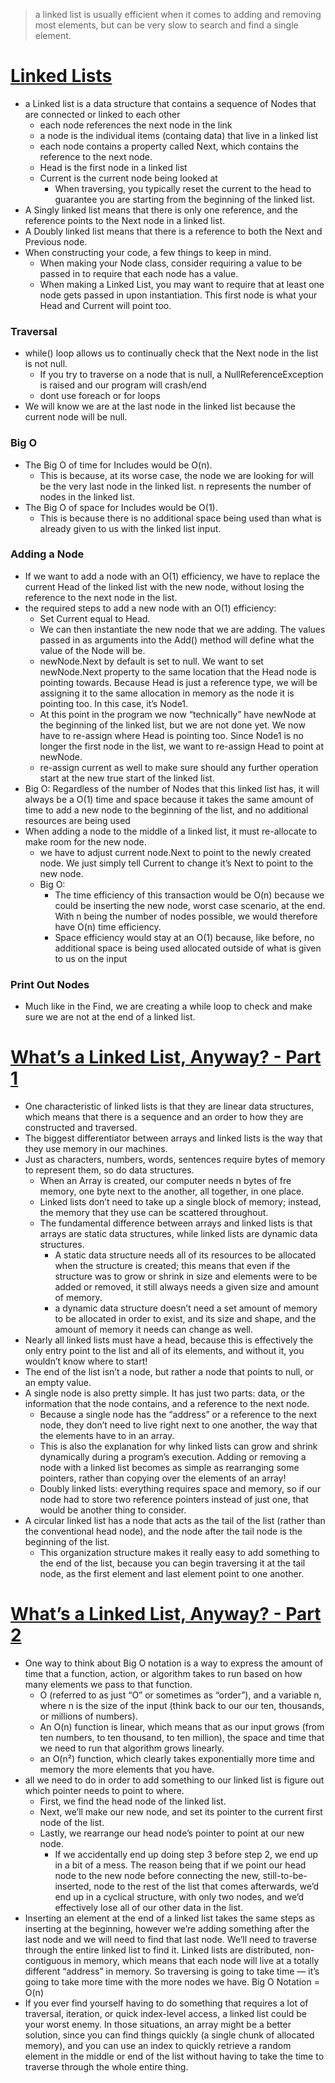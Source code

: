 > a linked list is usually efficient when it comes to adding and removing most elements, but can be very slow to search and find a single element.

# [Linked Lists](https://codefellows.github.io/common_curriculum/data_structures_and_algorithms/Code_401/class-05/resources/singly_linked_list.html)
- a Linked list is a data structure that contains a sequence of Nodes that are connected or linked to each other
  - each node references the next node in the link
  - a node is the individual items (containg data) that live in a linked list
  - each node contains a property called Next, which contains the reference to the next node.
  - Head is the first node in a linked list
  - Current is the current node being looked at
    - When traversing, you typically reset the current to the head to guarantee you are starting from the beginning of the linked list.
- A Singly linked list means that there is only one reference, and the reference points to the Next node in a linked list.
- A Doubly linked list means that there is a reference to both the Next and Previous node.
- When constructing your code, a few things to keep in mind.
  - When making your Node class, consider requiring a value to be passed in to require that each node has a value.
  - When making a Linked List, you may want to require that at least one node gets passed in upon instantiation. This first node is what your Head and Current will point too.

### Traversal
- while() loop allows us to continually check that the Next node in the list is not null.   
  - If you try to traverse on a node that is null, a NullReferenceException is raised and our program will crash/end
  - dont use foreach or for loops
- We will know we are at the last node in the linked list because the current node will be null.

### Big O
- The Big O of time for Includes would be O(n). 
  - This is because, at its worse case, the node we are looking for will be the very last node in the linked list. n represents the number of nodes in the linked list.
- The Big O of space for Includes would be O(1). 
  - This is because there is no additional space being used than what is already given to us with the linked list input.

### Adding a Node
-  If we want to add a node with an O(1) efficiency, we have to replace the current Head of the linked list with the new node, without losing the reference to the next node in the list.
- the required steps to add a new node with an O(1) efficiency:
  - Set Current equal to Head. 
  - We can then instantiate the new node that we are adding. The values passed in as arguments into the Add() method will define what the value of the Node will be.
  - newNode.Next by default is set to null. We want to set newNode.Next property to the same location that the Head node is pointing towards. Because Head is just a reference type, we will be assigning it to the same allocation in memory as the node it is pointing too. In this case, it’s Node1.
  - At this point in the program we now “technically” have newNode at the beginning of the linked list, but we are not done yet. We now have to re-assign where Head is pointing too. Since Node1 is no longer the first node in the list, we want to re-assign Head to point at newNode.
  - re-assign current as well to make sure should any further operation start at the new true start of the linked list.
- Big O: Regardless of the number of Nodes that this linked list has, it will always be a O(1) time and space because it takes the same amount of time to add a new node to the beginning of the list, and no additional resources are being used
- When adding a node to the middle of a linked list, it must re-allocate to make room for the new node.
  - we have to adjust current node.Next to point to the newly created node. We just simply tell Current to change it’s Next to point to the new node.
  - Big O:
    - The time efficiency of this transaction would be O(n) because we could be inserting the new node, worst case scenario, at the end. With n being the number of nodes possible, we would therefore have O(n) time efficiency.
    - Space efficiency would stay at an O(1) because, like before, no additional space is being used allocated outside of what is given to us on the input

### Print Out Nodes
- Much like in the Find, we are creating a while loop to check and make sure we are not at the end of a linked list.

# [What’s a Linked List, Anyway? - Part 1](https://medium.com/basecs/whats-a-linked-list-anyway-part-1-d8b7e6508b9d)
- One characteristic of linked lists is that they are linear data structures, which means that there is a sequence and an order to how they are constructed and traversed.
- The biggest differentiator between arrays and linked lists is the way that they use memory in our machines. 
- Just as characters, numbers, words, sentences require bytes of memory to represent them, so do data structures.
  - When an Array is created, our computer needs n bytes of fre  memory, one byte next to the another, all together, in one place.
  - Linked lists don’t need to take up a single block of memory; instead, the memory that they use can be scattered throughout.
  - The fundamental difference between arrays and linked lists is that arrays are static data structures, while linked lists are dynamic data structures. 
    - A static data structure needs all of its resources to be allocated when the structure is created; this means that even if the structure was to grow or shrink in size and elements were to be added or removed, it still always needs a given size and amount of memory.
    - a dynamic data structure doesn’t need a set amount of memory to be allocated in order to exist, and its size and shape, and the amount of memory it needs can change as well.
- Nearly all linked lists must have a head, because this is effectively the only entry point to the list and all of its elements, and without it, you wouldn’t know where to start! 
- The end of the list isn’t a node, but rather a node that points to null, or an empty value.
- A single node is also pretty simple. It has just two parts: data, or the information that the node contains, and a reference to the next node.
  - Because a single node has the “address” or a reference to the next node, they don’t need to live right next to one another, the way that the elements have to in an array.
  - This is also the explanation for why linked lists can grow and shrink dynamically during a program’s execution. Adding or removing a node with a linked list becomes as simple as rearranging some pointers, rather than copying over the elements of an array!
  - Doubly linked lists: everything requires space and memory, so if our node had to store two reference pointers instead of just one, that would be another thing to consider.
- A circular linked list has a node that acts as the tail of the list (rather than the conventional head node), and the node after the tail node is the beginning of the list. 
  - This organization structure makes it really easy to add something to the end of the list, because you can begin traversing it at the tail node, as the first element and last element point to one another.

# [What’s a Linked List, Anyway? - Part 2](https://medium.com/basecs/whats-a-linked-list-anyway-part-2-131d96f71996)
- One way to think about Big O notation is a way to express the amount of time that a function, action, or algorithm takes to run based on how many elements we pass to that function.
  - O (referred to as just “O” or sometimes as “order”), and a variable n, where n is the size of the input (think back to our our ten, thousands, or millions of numbers).
  - An O(n) function is linear, which means that as our input grows (from ten numbers, to ten thousand, to ten million), the space and time that we need to run that algorithm grows linearly.
  - an O(n²) function, which clearly takes exponentially more time and memory the more elements that you have. 
- all we need to do in order to add something to our linked list is figure out which pointer needs to point to where.
  - First, we find the head node of the linked list.
  - Next, we’ll make our new node, and set its pointer to the current first node of the list.
  - Lastly, we rearrange our head node’s pointer to point at our new node.
    - If we accidentally end up doing step 3 before step 2, we end up in a bit of a mess. The reason being that if we point our head node to the new node before connecting the new, still-to-be-inserted, node to the rest of the list that comes afterwards, we’d end up in a cyclical structure, with only two nodes, and we’d effectively lose all of our other data in the list. 
- Inserting an element at the end of a linked list takes the same steps as inserting at the beginning, however we’re adding something after the last node and we will need to find that last node. We’ll need to traverse through the entire linked list to find it. Linked lists are distributed, non-contiguous in memory, which means that each node will live at a totally different “address” in memory. So traversing is going to take time — it’s going to take more time with the more nodes we have. Big O Notation = O(n)
- If you ever find yourself having to do something that requires a lot of traversal, iteration, or quick index-level access, a linked list could be your worst enemy. In those situations, an array might be a better solution, since you can find things quickly (a single chunk of allocated memory), and you can use an index to quickly retrieve a random element in the middle or end of the list without having to take the time to traverse through the whole entire thing.

